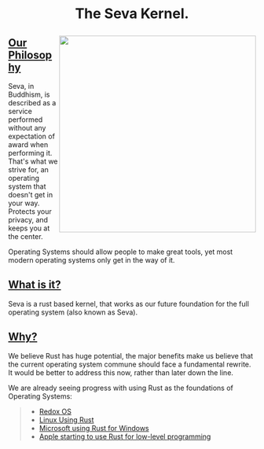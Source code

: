 # <p align="center">The Seva Kernel.</p>

<img align="right" width="400" height="400" src="https://github.com/JackGannonUK/seva/blob/main/imgs/seva.gif">

## **<ins>Our Philosophy</ins>**

Seva, in Buddhism, is described as a service performed without any expectation of award when performing it. That's what we strive for, an operating system that doesn't get in your way. Protects your privacy, and keeps you at the center.

Operating Systems should allow people to make great tools, yet most modern operating systems only get in the way of it.

## **<ins>What is it?</ins>**

Seva is a rust based kernel, that works as our future foundation for the full operating system (also known as Seva).

## **<ins>Why?</ins>**

We believe Rust has huge potential, the major benefits make us believe that the current operating
system commune should face a fundamental rewrite. It would be better to address this now, rather than later down the line.

We are already seeing progress with using Rust as the foundations of Operating Systems:

>* [Redox OS](https://en.wikipedia.org/wiki/Redox_(operating_system))
>* [Linux Using Rust](https://www.theregister.com/2021/07/05/rust_for_linux_kernel_project)
>* [Microsoft using Rust for Windows](https://docs.microsoft.com/en-us/windows/dev-environment/rust/overview)
>* [Apple starting to use Rust for low-level programming](https://news.ycombinator.com/item?id=24442134)


